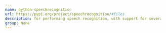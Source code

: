 ```yaml
---
name: python-speechrecognition
url: https://pypi.org/project/speechrecognition/#files
description: for performing speech recognition, with support for several engines and APIs, online and offline. URL : https://pypi.org/project/speechrecognition/#files Groups : None
group: None
---
```

